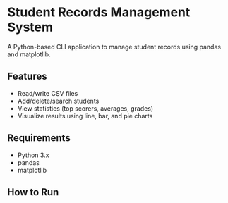 # Student Records Management System 

A Python-based CLI application to manage student records using pandas and matplotlib.

## Features
- Read/write CSV files
- Add/delete/search students
- View statistics (top scorers, averages, grades)
- Visualize results using line, bar, and pie charts

## Requirements
- Python 3.x
- pandas
- matplotlib

## How to Run
